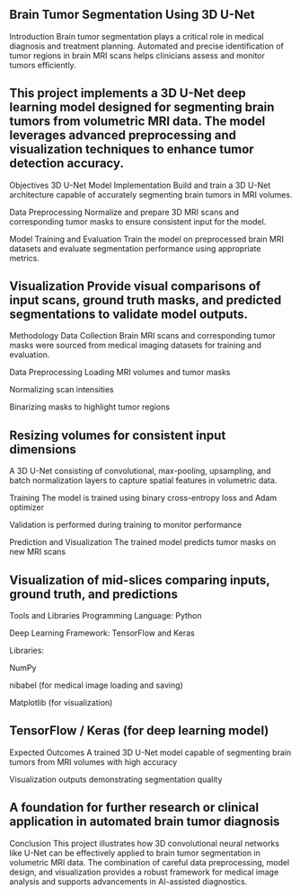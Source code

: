 Brain Tumor Segmentation Using 3D U-Net
---
Introduction
Brain tumor segmentation plays a critical role in medical diagnosis and treatment planning. Automated and precise identification of tumor regions in brain MRI scans helps clinicians assess and monitor tumors efficiently.

This project implements a 3D U-Net deep learning model designed for segmenting brain tumors from volumetric MRI data. The model leverages advanced preprocessing and visualization techniques to enhance tumor detection accuracy.
---
Objectives
3D U-Net Model Implementation
Build and train a 3D U-Net architecture capable of accurately segmenting brain tumors in MRI volumes.

Data Preprocessing
Normalize and prepare 3D MRI scans and corresponding tumor masks to ensure consistent input for the model.

Model Training and Evaluation
Train the model on preprocessed brain MRI datasets and evaluate segmentation performance using appropriate metrics.

Visualization
Provide visual comparisons of input scans, ground truth masks, and predicted segmentations to validate model outputs.
---
Methodology
Data Collection
Brain MRI scans and corresponding tumor masks were sourced from medical imaging datasets for training and evaluation.

Data Preprocessing
Loading MRI volumes and tumor masks

Normalizing scan intensities

Binarizing masks to highlight tumor regions

Resizing volumes for consistent input dimensions
---
A 3D U-Net consisting of convolutional, max-pooling, upsampling, and batch normalization layers to capture spatial features in volumetric data.

Training
The model is trained using binary cross-entropy loss and Adam optimizer

Validation is performed during training to monitor performance

Prediction and Visualization
The trained model predicts tumor masks on new MRI scans

Visualization of mid-slices comparing inputs, ground truth, and predictions
---
Tools and Libraries
Programming Language: Python

Deep Learning Framework: TensorFlow and Keras
 
Libraries:

NumPy

nibabel (for medical image loading and saving)

Matplotlib (for visualization)

TensorFlow / Keras (for deep learning model)
---
Expected Outcomes
A trained 3D U-Net model capable of segmenting brain tumors from MRI volumes with high accuracy

Visualization outputs demonstrating segmentation quality

A foundation for further research or clinical application in automated brain tumor diagnosis
---
Conclusion
This project illustrates how 3D convolutional neural networks like U-Net can be effectively applied to brain tumor segmentation in volumetric MRI data. The combination of careful data preprocessing, model design, and visualization provides a robust framework for medical image analysis and supports advancements in AI-assisted diagnostics.
